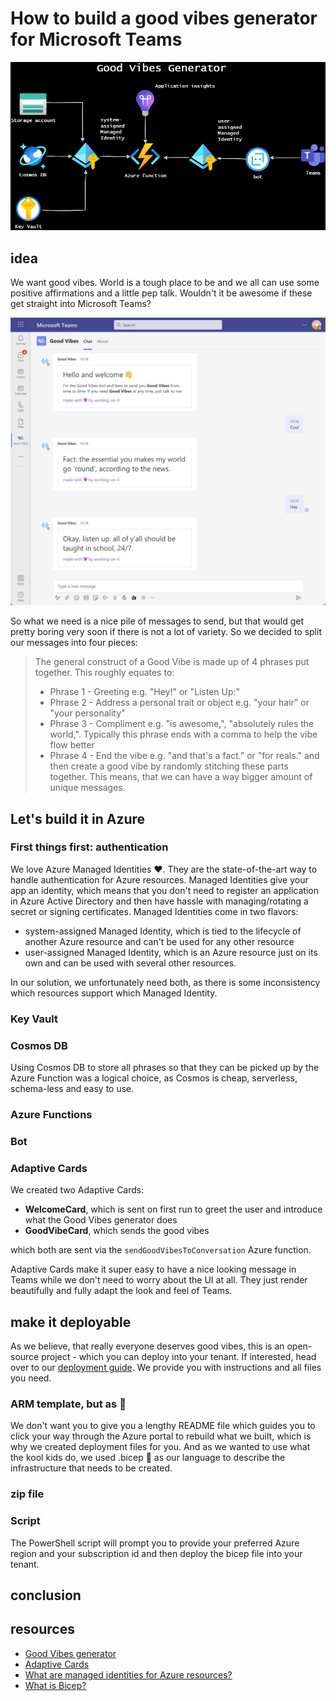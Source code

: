 # How to build a good vibes generator for Microsoft Teams

![overview](media/overview.drawio.png)

## idea

We want good vibes. World is a tough place to be and we all can use some positive affirmations and a little pep talk. Wouldn't it be awesome if these get straight into Microsoft Teams?

![good vibes chat](media/ExampleTeamsConversation.png)

So what we need is a nice pile of messages to send, but that would get pretty boring very soon if there is not a lot of variety. So we decided to split our messages into four pieces:

> The general construct of a Good Vibe is made up of 4 phrases put together. This roughly equates to:
>
> * Phrase 1 - Greeting e.g. "Hey!" or "Listen Up:"
> * Phrase 2 - Address a personal trait or object e.g. "your hair" or "your personality"
> * Phrase 3 - Compliment e.g. "is awesome,", "absolutely rules the world,". Typically this phrase ends with a comma to help the vibe flow better
> * Phrase 4 - End the vibe e.g. "and that's a fact." or "for reals."
and then create a good vibe by randomly stitching these parts together. This means, that we can have a way bigger amount of unique messages.

## Let's build it in Azure

### First things first: authentication

We love Azure Managed Identities ❤. They are the state-of-the-art way to handle authentication for Azure resources. Managed Identities give your app an identity, which means that you don't need to register an application in Azure Active Directory and then have hassle with managing/rotating a secret or signing certificates. Managed Identities come in two flavors:

- system-assigned Managed Identity, which is tied to the lifecycle of another Azure resource and can't be used for any other resource
- user-assigned Managed Identity, which is an Azure resource just on its own and can be used with several other resources.

In our solution, we unfortunately need both, as there is some inconsistency which resources support which Managed Identity.

### Key Vault

### Cosmos DB

Using Cosmos DB to store all phrases so that they can be picked up by the Azure Function was a logical choice, as Cosmos is cheap, serverless, schema-less and easy to use.

### Azure Functions

### Bot

### Adaptive Cards

We created two Adaptive Cards:

- **WelcomeCard**, which is sent on first run to greet the user and introduce what the Good Vibes generator does
- **GoodVibeCard**, which sends the good vibes

which both are sent via the `sendGoodVibesToConversation` Azure function.

Adaptive Cards make it super easy to have a nice looking message in Teams while we don't need to worry about the UI at all. They  just render beautifully and fully adapt the look and feel of Teams.

## make it deployable

As we believe, that really everyone deserves good vibes, this is an open-source project - which you can deploy into your tenant. If interested, head over to our [deployment guide](https://github.com/working-on-it/good-vibes-generator/docs/deploymentGuide.md). We provide you with instructions and all files you need.

### ARM template, but as 💪

We don't want you to give you a lengthy README file which guides you to click your way through the Azure portal to rebuild what we built, which is why we created deployment files for you. And as we wanted to use what the kool kids do, we used .bicep 💪 as our language to describe the infrastructure that needs to be created.

### zip file

### Script

The PowerShell script will prompt you to provide your preferred Azure region and your subscription id and then deploy the bicep file into your tenant.

## conclusion

## resources

- [Good Vibes generator](https://github.com/working-on-it/good-vibes-generator)
- [Adaptive Cards](https://adaptivecards.io)
- [What are managed identities for Azure resources?](https://docs.microsoft.com/en-us/azure/active-directory/managed-identities-azure-resources/overview)
- [What is Bicep?](https://docs.microsoft.com/en-us/azure/azure-resource-manager/bicep/overview?tabs=bicep)
